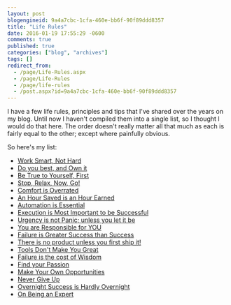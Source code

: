 ```yaml
---
layout: post
blogengineid: 9a4a7cbc-1cfa-460e-bb6f-90f89ddd8357
title: "Life Rules"
date: 2016-01-19 17:55:29 -0600
comments: true
published: true
categories: ["blog", "archives"]
tags: []
redirect_from: 
  - /page/Life-Rules.aspx
  - /page/Life-Rules
  - /page/life-rules
  - /post.aspx?id=9a4a7cbc-1cfa-460e-bb6f-90f89ddd8357
---
```

<!-- more -->

I have a few life rules, principles and tips that I've shared over the years on my blog. Until now I haven't compiled them into a single list, so I thought I would do that here. The order doesn't really matter all that much as each is fairly equal to the other; except where painfully obvious.

So here's my list:
<ul>
<li><a href="/post/2013/07/27/Work-Smart-Not-Hard">Work Smart, Not Hard</a></li>
<li><a href="/post/2016/01/19/Do-your-best-and-Own-it">Do you best, and Own it</a></li>
<li><a href="/post/2016/01/30/Be-True-to-Yourself-First">Be True to Yourself, First</a></li>
<li><a href="/post/2013/08/02/Stop-Relax-Now-GO">Stop, Relax, Now, Go!</a></li>
<li><a href="/post/2013/08/04/Comfort-is-Overrated-Change-is-Exciting-and-Revealing">Comfort is Overrated</a></li>
<li><a href="/post/2013/08/04/An-Hour-Saved-is-an-Hour-Earned">An Hour Saved is an Hour Earned</a></li>
<li><a href="/post/2013/08/21/Automation-is-Essential">Automation is Essential</a></li>
<li><a href="/post/2013/08/21/Execution-is-Most-Important-to-be-Successful">Execution is Most Important to be Successful</a></li>
<li><a href="/post/2013/08/23/Urgency-is-not-Panic-unless-you-let-it-be">Urgency is not Panic; unless you let it be</a></li>
<li><a href="/post/2013/09/08/You-are-responsible-for-YOU">You are Responsible for YOU</a></li>
<li><a href="/post/2013/09/08/Failure-Is-Greater-Success-Than-Success">Failure is Greater Success than Success</a></li>
<li><a href="/post/2013/10/12/There-is-no-product-unless-you-first-ship-it">There is no product unless you first ship it!</a></li>
<li><a href="/post/2015/08/13/Tools-Dont-Make-You-Great">Tools Don't Make You Great</a></li>
<li><a href="/post/2016/02/09/Failure-is-the-cost-of-Wisdom">Failure is the cost of Wisdom</a></li>
<li><a href="/post/2016/02/14/Find-Your-Passion">Find your Passion</a></li>
<li><a href="/post/2016/02/17/Make-Your-Own-Opportunities">Make Your Own Opportunities</a></li>
<li><a href="/post/2016/03/01/Never-Give-Up">Never Give Up</a></li>
<li><a href="/post/2013/09/08/Overnight-Success-is-Hardly-Overnight">Overnight Success is Hardly Overnight</a></li>
<li><a href="/post/2016/05/03/On-Being-an-Expert">On Being an Expert</a></li>
</ul>
